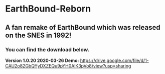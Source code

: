 # EarthBound-Reborn
## A fan remake of EarthBound which was released on the SNES in 1992!

### You can find the download below.

**Version 1.0.20 2020-03-26 Demo:**
https://drive.google.com/file/d/1-CAU2o82GbQYyDXZEQu9pYH0AlK3pVo8/view?usp=sharing
